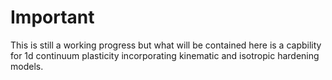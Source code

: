# Important
This is still a working progress but what will be contained here is a capbility for 1d continuum plasticity incorporating kinematic and isotropic hardening models.

